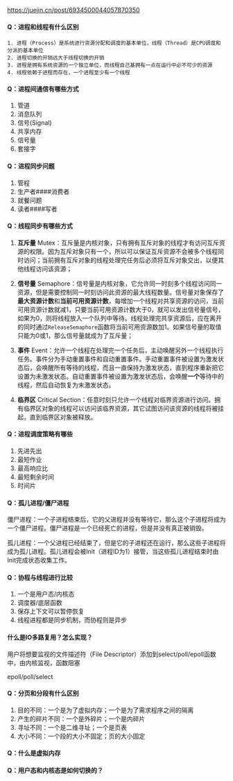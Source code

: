 https://juejin.cn/post/6934500044057870350

#### Q：进程和线程有什么区别

 	1. 进程（Process）是系统进行资源分配和调度的基本单位，线程（Thread）是CPU调度和分派的基本单位
 	2. 进程切换的开销远大于线程切换的开销
 	3. 进程是拥有系统资源的一个独立单位，而线程自己基拥有一点在运行中必不可少的资源
 	4. 线程依赖于进程而存在，一个进程至少有一个线程

#### Q：进程间通信有哪些方式

1. 管道
2. 消息队列
3. 信号(Signal)
4. 共享内存
5. 信号量
6. 套接字

#### Q：进程同步问题

1. 管程
2. 生产者####消费者
3. 就餐问题
4. 读者####写者

#### Q：线程同步有哪些方式

1. **互斥量** Mutex：互斥量是内核对象，只有拥有互斥对象的线程才有访问互斥资源的权限。因为互斥对象只有一个，所以可以保证互斥资源不会被多个线程同时访问；当前拥有互斥对象的线程处理完任务后必须将互斥对象交出，以便其他线程访问该资源；

2. **信号量** Semaphore：信号量是内核对象，它允许同一时刻多个线程访问同一资源，但是需要控制同一时刻访问此资源的最大线程数量。信号量对象保存了**最大资源计数**和**当前可用资源计数**，每增加一个线程对共享资源的访问，当前可用资源计数就减1，只要当前可用资源计数大于0，就可以发出信号量信号，如果为0，则将线程放入一个队列中等待。线程处理完共享资源后，应在离开的同时通过`ReleaseSemaphore`函数将当前可用资源数加1。如果信号量的取值只能为0或1，那么信号量就成为了互斥量；

3. **事件** Event：允许一个线程在处理完一个任务后，主动唤醒另外一个线程执行任务。事件分为手动重置事件和自动重置事件。手动重置事件被设置为激发状态后，会唤醒所有等待的线程，而且一直保持为激发状态，直到程序重新把它设置为未激发状态。自动重置事件被设置为激发状态后，会唤醒**一个**等待中的线程，然后自动恢复为未激发状态。

4. **临界区** Critical Section：任意时刻只允许一个线程对临界资源进行访问。拥有临界区对象的线程可以访问该临界资源，其它试图访问该资源的线程将被挂起，直到临界区对象被释放。

#### Q：进程调度策略有哪些

1. 先进先出
2. 最短作业
3. 最高响应比
4. 最短剩余时间
5. 时间片

#### Q：孤儿进程/僵尸进程

僵尸进程：一个子进程结束后，它的父进程并没有等待它，那么这个子进程将成为一个僵尸进程。僵尸进程是一个已经死亡的进程，但是并没有真正被销毁。

孤儿进程：一个父进程已经结束了，但是它的子进程还在运行，那么这些子进程将成为孤儿进程。孤儿进程会被Init（进程ID为1）接管，当这些孤儿进程结束时由Init完成状态收集工作。

#### Q：协程与线程进行比较

1. 一个是用户态/内核态
2. 调度器/底层函数
3. 保存上下文可以暂停恢复
4. 线程进程都是同步机制，而协程则是异步

#### 什么是IO多路复用？怎么实现？

用户将想要监视的文件描述符（File Descriptor）添加到select/poll/epoll函数中，由内核监视，函数阻塞

epoll/poll/select

#### Q：分页和分段有什么区别

1. 目的不同：一个是为了虚拟内存；一个是为了需求程序之间的隔离
2. 产生的碎片不同：一个是外碎片；一个是内碎片
3. 寻址不同：一个是二维寻址；一个是页表
4. 大小不同：一个段的大小不固定；页的大小固定

#### Q：什么是虚拟内存

#### Q：用户态和内核态是如何切换的？



